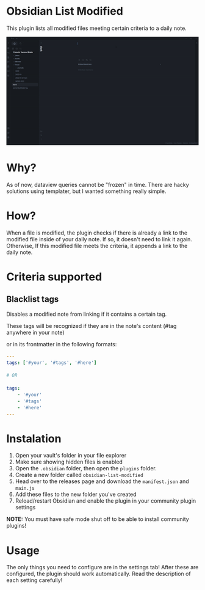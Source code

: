 # Obsidian List Modified
This plugin lists all modified files meeting certain criteria to a daily note.

![plugin demo gif](preview/obsidian-list-modified.gif)

# Why?
As of now, dataview queries cannot be "frozen" in time. There are hacky solutions using templater, but I wanted something really simple.

# How?
When a file is modified, the plugin checks if there is already a link to the modified file inside of your daily note. If so, it doesn't need to link it again. Otherwise, If this modified file meets the criteria, it appends a link to the daily note.

# Criteria supported
## Blacklist tags
Disables a modified note from linking if it contains a certain tag.

These tags will be recognized if they are in the note's content (#tag anywhere in your note)

or in its frontmatter in the following formats:
```yaml
---
tags: ['#your', '#tags', '#here']

# OR

tags:
    - '#your'
    - '#tags'
    - '#here'
---
```

# Instalation
1. Open your vault's folder in your file explorer
2. Make sure showing hidden files is enabled
3. Open the `.obsidian` folder, then open the `plugins` folder.
4. Create a new folder called `obsidian-list-modified`
5. Head over to the releases page and download the `manifest.json` and `main.js`
6. Add these files to the new folder you've created
7. Reload/restart Obsidian and enable the plugin in your community plugin settings

**NOTE:** You must have safe mode shut off to be able to install community plugins!

# Usage
The only things you need to configure are in the settings tab! After these are configured, the plugin should work automatically. Read the description of each setting carefully!
